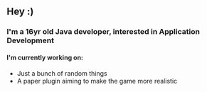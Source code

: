 ## Hey :)
### I'm a 16yr old Java developer, interested in Application Development

#### I'm currently working on:
- Just a bunch of random things
- A paper plugin aiming to make the game more realistic

<!--
**LunaHD24/lunahd24** is a ✨ _special_ ✨ repository because its `README.md` (this file) appears on your GitHub profile.

Here are some ideas to get you started:

- 🔭 I’m currently working on ...
- 🌱 I’m currently learning ...
- 👯 I’m looking to collaborate on ...
- 🤔 I’m looking for help with ...
- 💬 Ask me about ...
- 📫 How to reach me: ...
- 😄 Pronouns: ...
- ⚡ Fun fact: ...
-->
